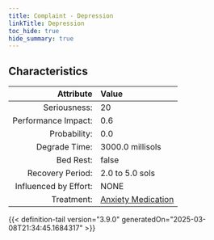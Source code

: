 ```yaml
---
title: Complaint - Depression
linkTitle: Depression
toc_hide: true
hide_summary: true
---
```

<!-- This is generated by the MarsSim HelpGenertor, do not edit. -->

## Characteristics

| Attribute      | Value |
|--------:|:------|
|Seriousness:|20|
|Performance Impact:|0.6|
|Probability:|0.0|
|Degrade Time:|3000.0 millisols|
|Bed Rest:|false|
|Recovery Period:|2.0 to 5.0 sols|
|Influenced by Effort:|NONE|
|Treatment:|[Anxiety Medication](/docs/definitions/treatment/anxiety-medication)|
 


{{< definition-tail version="3.9.0" generatedOn="2025-03-08T21:34:45.1684317" >}}

